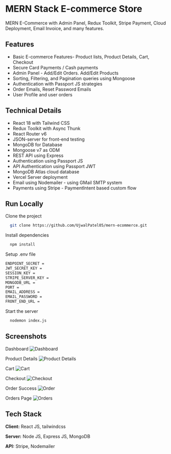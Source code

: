 
# MERN Stack E-commerce Store

MERN E-Commerce with Admin Panel, Redux Toolkit, Stripe Payment, Cloud Deployment, Email Invoice, and many features.


## Features

- Basic E-commerce Features- Product lists, Product Details, Cart, Checkout 
- Secure Card Payments / Cash payments
- Admin Panel - Add/Edit Orders. Add/Edit Products
- Sorting, Filtering, and Pagination queries using Mongoose
- Authentication with Passport JS strategies
- Order Emails, Reset Password Emails
- User Profile and user orders

## Technical Details

- React 18 with Tailwind CSS
- Redux Toolkit with Async Thunk
- React Router v6
- JSON-server for front-end testing
- MongoDB for Database
- Mongoose v7 as ODM
- REST API using Express
- Authentication using Passport JS
- API Authentication using Passport JWT
- MongoDB Atlas cloud database
- Vercel Server deployment
- Email using Nodemailer - using GMail SMTP system
- Payments using Stripe - PaymentIntent based custom flow


## Run Locally

Clone the project

```bash
  git clone https://github.com/UjwalPatel05/mern-ecommerce.git
```

Install dependencies

```bash
  npm install
```

Setup .env file
```bash
ENDPOINT_SECRET = 
JWT_SECRET_KEY = 
SESSION_KEY = 
STRIPE_SERVER_KEY = 
MONGODB_URL = 
PORT = 
EMAIL_ADDRESS = 
EMAIL_PASSWORD = 
FRONT_END_URL = 

```

Start the server

```bash
  nodemon index.js
```


## Screenshots

Dashboard
![Dashboard](https://res.cloudinary.com/djstjnl11/image/upload/v1704866041/jei5hfx6yxr6rxj0gv2u.png)

Product Details
![Product Details](https://res.cloudinary.com/djstjnl11/image/upload/v1704866042/rh8bft1s4q7na53nkafp.png)

Cart
![Cart](https://res.cloudinary.com/djstjnl11/image/upload/v1704866041/qhmuqsiwwytpax9jhhpc.png)

Checkout
![Checkout](https://res.cloudinary.com/djstjnl11/image/upload/v1704866041/wjd21kxkjtutzfrcwyos.png)

Order Success
![Order](https://res.cloudinary.com/djstjnl11/image/upload/v1704866041/uizfuinikowidxj8scgw.png)

Orders Page
![Orders](https://res.cloudinary.com/djstjnl11/image/upload/v1704866041/kcqsdp2akymlcv5zcyei.png)
## Tech Stack

**Client:** React JS, tailwindcss

**Server:** Node JS, Express JS, MongoDB

**API:** Stripe, Nodemailer


